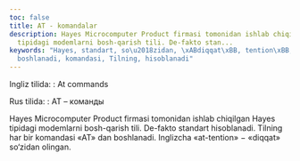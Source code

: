 ```yaml
---
toc: false
title: AT - komandalar
description: Hayes Microcomputer Product firmasi tomonidan ishlab chiqilgan Hayes
  tipidagi modemlarni bosh-qarish tili. De-fakto stan...
keywords: "Hayes, standart, so\u2018zidan, \xABdiqqat\xBB, tention\xBB, Inglizcha,
  boshlanadi, komandasi, Tilning, hisoblanadi"
---
```


Ingliz tilida:
:   At commands

Rus tilida:
:   АТ – команды

Hayes Microcomputer Product firmasi tomonidan ishlab chiqilgan Hayes tipidagi modemlarni bosh-qarish tili. De-fakto standart hisoblanadi. Tilning har bir komandasi «AT» dan boshlanadi. Inglizcha «at-tention» − «diqqat» so‘zidan olingan.